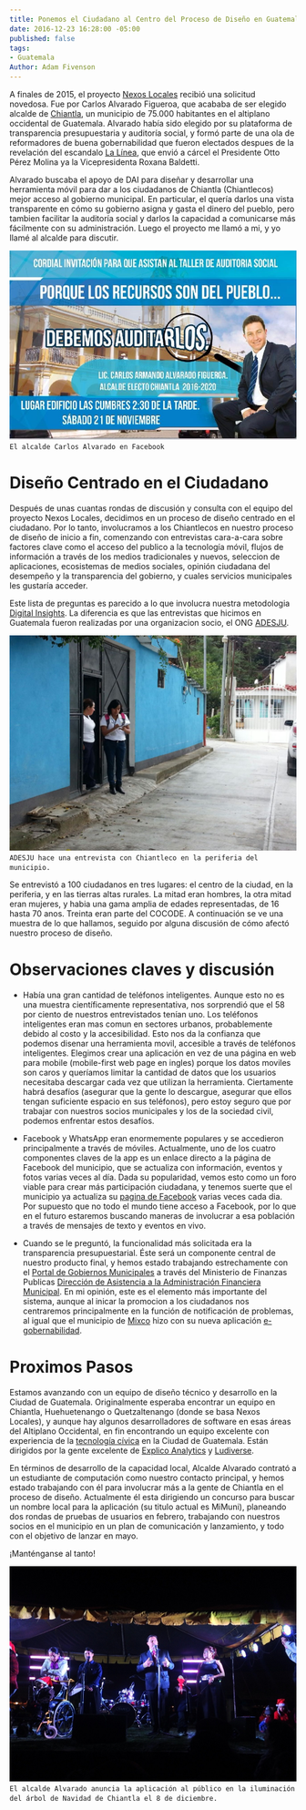 ```yaml
---
title: Ponemos el Ciudadano al Centro del Proceso de Diseño en Guatemala
date: 2016-12-23 16:28:00 -05:00
published: false
tags:
- Guatemala
Author: Adam Fivenson
---
```


A finales de 2015, el proyecto [Nexos Locales](http://www.dai.com/our-work/projects/guatemala-nexos-locales) recibió una solicitud novedosa. Fue por Carlos Alvarado Figueroa, que acababa de ser elegido alcalde de [Chiantla](https://goo.gl/maps/5vfAjrmthUM2), un municipio de 75.000 habitantes en el altiplano occidental de Guatemala. Alvarado había sido elegido por su plataforma de transparencia presupuestaria y auditoría social, y formó parte de una ola de reformadores de buena gobernabilidad que fueron electados despues de la revelación del escandalo [La Línea](http://www.insightcrime.org/news-analysis/), que envió a cárcel el Presidente Otto Pérez Molina ya la Vicepresidenta Roxana Baldetti. 

Alvarado buscaba el apoyo de DAI para diseñar y desarrollar una herramienta móvil para dar a los ciudadanos de Chiantla (Chiantlecos) mejor acceso al gobierno municipal. En particular, el quería darlos una vista transparente en cómo su gobierno asigna y gasta el dinero del pueblo, pero tambien facilitar la auditoría social y darlos la capacidad a comunicarse más fácilmente con su administración. Luego el proyecto me llamó a mi, y yo llamé al alcalde para discutir.

![Audit.jpg](/uploads/audit.jpg)
`El alcalde Carlos Alvarado en Facebook`

<!--more-->

# Diseño Centrado en el Ciudadano

Después de unas cuantas rondas de discusión y consulta con el equipo del proyecto Nexos Locales, decidimos en un proceso de diseño centrado en el ciudadano. Por lo tanto, involucramos a los Chiantlecos en nuestro proceso de diseño de inicio a fin, comenzando con entrevistas cara-a-cara sobre factores clave como el acceso del publico a la tecnología móvil, flujos de información a través de los medios tradicionales y nuevos, seleccion de aplicaciones, ecosistemas de medios sociales, opinión ciudadana del desempeño y la transparencia del gobierno, y cuales servicios municipales les gustaría acceder.

Este lista de preguntas es parecido a lo que involucra nuestra metodologia [Digital Insights](https://dai-global-digital.com/tags/?tag=digital-insights). La diferencia es que las entrevistas que hicimos en Guatemala fueron realizadas por una organizacion socio, el ONG [ADESJU](https://www.facebook.com/Asociaci%C3%B3n-Para-el-Desarrollo-Sostenible-de-la-Juventud-130288017040702/).

![WhatsApp-Image-20160618 (10).jpeg](/uploads/WhatsApp-Image-20160618%20(10).jpeg)
`ADESJU hace una entrevista con Chiantleco en la periferia del municipio.`

Se entrevistó a 100 ciudadanos en tres lugares: el centro de la ciudad, en la periferia, y en las tierras altas rurales. La mitad eran hombres, la otra mitad eran mujeres, y habia una gama amplia de edades representadas, de 16 hasta 70 anos. Treinta eran parte del COCODE. A continuación se ve una muestra de lo que hallamos, seguido por alguna discusión de cómo afectó nuestro proceso de diseño.

<script id="infogram_0_77b964f2-843a-45a3-b683-b1ff4cae7418" title="Chiantla Citizen Survey" src="//e.infogr.am/js/dist/embed.js?38B" type="text/javascript"></script>

# Observaciones claves y discusión

* Había una gran cantidad de teléfonos inteligentes. Aunque esto no es una muestra científicamente representativa, nos sorprendió que el 58 por ciento de nuestros entrevistados tenían uno. Los teléfonos inteligentes eran mas comun en sectores urbanos, probablemente debido al costo y la accesibilidad. Esto nos da la confianza que podemos disenar una herramienta movil, accesible a través de teléfonos inteligentes. Elegimos crear una aplicación en vez de una página en web para mobile (mobile-first web page en ingles) porque los datos moviles son caros y queríamos limitar la cantidad de datos que los usuarios necesitaba descargar cada vez que utilizan la herramienta. Ciertamente habrá desafíos (asegurar que la gente lo descargue, asegurar que ellos tengan suficiente espacio en sus teléfonos), pero estoy seguro que por trabajar con nuestros socios municipales y los de la sociedad civil, podemos enfrentar estos desafíos.

* Facebook y WhatsApp eran enormemente populares y se accedieron principalmente a través de móviles. Actualmente, uno de los cuatro componentes claves de la app es un enlace directo a la página de Facebook del municipio, que se actualiza con información, eventos y fotos varias veces al día. Dada su popularidad, vemos esto como un foro viable para crear más participación ciudadana, y tenemos suerte que el municipio ya actualiza su [pagina de Facebook](https://www.facebook.com/MuniChiantla/) varias veces cada dia. Por supuesto que no todo el mundo tiene acceso a Facebook, por lo que en el futuro estaremos buscando maneras de involucrar a esa población a través de mensajes de texto y eventos en vivo. 

* Cuando se le preguntó, la funcionalidad más solicitada era la transparencia presupuestarial. Éste será un componente central de nuestro producto final, y hemos estado trabajando estrechamente con el [Portal de Gobiernos Municipales](http://portalgl.minfin.gob.gt/Paginas/PortalGobiernosLocales.aspx) a través del Ministerio de Finanzas Publicas [Dirección de Asistencia a la Administración Financiera Municipal](http://www.minfin.gob.gt/index.php/noticias-minfin-2014/1707-19-la-direccion-de-asistencia-a-la-administracion-financiera-municipal-daafim-habilita-oficinas-de-atencion-para-municipalidades). En mi opinión, este es el elemento más importante del sistema, aunque al inicar la promocion a los ciudadanos nos centraremos principalmente en la función de notificación de problemas, al igual que el municipio de [Mixco](https://goo.gl/maps/3kcptFFKe2S2) hizo con su nueva aplicación [e-gobernabilidad](http://www.mixcoapp.com/).

# Proximos Pasos

Estamos avanzando con un equipo de diseño técnico y desarrollo en la Ciudad de Guatemala. Originalmente esperaba encontrar un equipo en Chiantla, Huehuetenango o Quetzaltenango (donde se basa Nexos Locales), y aunque hay algunos desarrolladores de software en esas áreas del Altiplano Occidental, en fin encontrando un equipo excelente con experiencia de la [tecnología cívica](http://www.govtech.com/civic/What-is-Civic-Tech.html) en la Ciudad de Guatemala. Están dirigidos por la gente excelente de [Explico Analytics](http://explicoanalytics.com/) y [Ludiverse](http://www.ludiverse.net/). 

En términos de desarrollo de la capacidad local, Alcalde Alvarado contrató a un estudiante de computación como nuestro contacto principal, y hemos estado trabajando con él para involucrar más a la gente de Chiantla en el proceso de diseño. Actualmente él esta dirigiendo un concurso para buscar un nombre local para la aplicación (su titulo actual es MiMuni), planeando dos rondas de pruebas de usuarios en febrero, trabajando con nuestros socios en el municipio en un plan de comunicación y lanzamiento, y todo con el objetivo de lanzar en mayo. 

¡Manténganse al tanto!

![Archivo_0011.jpeg](/uploads/Archivo_0011.jpeg)
`El alcalde Alvarado anuncia la aplicación al público en la iluminación del árbol de Navidad de Chiantla el 8 de diciembre.`